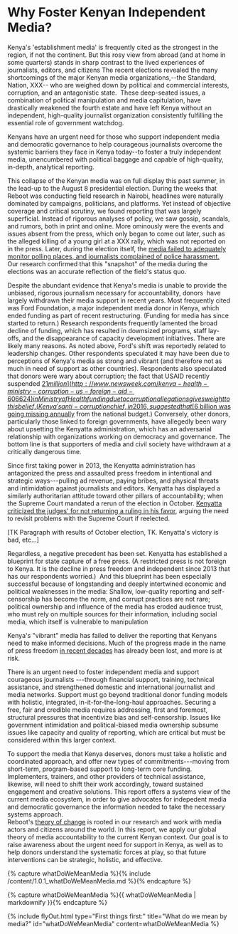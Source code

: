 # Why Foster Kenyan Independent Media?

Kenya's 'establishment media' is frequently cited as the strongest in the region, if not the continent. But this rosy view from abroad (and at home in some quarters) stands in sharp contrast to the lived experiences of journalists, editors, and citizens The recent elections revealed the many shortcomings of the major Kenyan media organizations,--the Standard, Nation, XXX-- who are weighed down by political and commercial interests, corruption, and an antagonistic state.  These deep-seated issues, a combination of political manipulation and media capitulation, have drastically weakened the fourth estate and have left Kenya without an independent, high-quality journalist organization consistently fulfilling the essential role of government watchdog.

Kenyans have an urgent need for those who support independent media and democratic governance to help courageous journalists overcome the systemic barriers they face in Kenya today--to foster a truly independent media, unencumbered with political baggage and capable of high-quality, in-depth, analytical reporting.

This collapse of the Kenyan media was on full display this past summer, in the lead-up to the August 8 presidential election. During the weeks that Reboot was conducting field research in Nairobi, headlines were naturally dominated by campaigns, politicians, and platforms. Yet instead of objective coverage and critical scrutiny, we found reporting that was largely superficial. Instead of rigorous analyses of policy, we saw gossip, scandals, and rumors, both in print and online. More ominously were the events and issues absent from the press, which only began to come out later, such as the alleged killing of a young girl at a XXX rally, which was not reported on in the press. Later, during the election itself, the [media failed to adequately monitor polling places, and journalists complained of police harassment.](https://www.washingtonpost.com/news/global-opinions/wp/2017/08/11/kenyas-elections-show-how-the-media-has-sold-its-soul/?utm_term=.c49d1da7d5c6) Our research confirmed that this "snapshot" of the media during the elections was an accurate reflection of the field's status quo.

Despite the abundant evidence that Kenya's media is unable to provide the unbiased, rigorous journalism necessary for accountability, donors  have largely withdrawn their media support in recent years. Most frequently cited was Ford Foundation, a major independent media donor in Kenya, which ended funding as part of recent restructuring. (Funding for media has since started to return.) Research respondents frequently lamented the broad decline of funding, which has resulted in downsized programs, staff lay-offs, and the disappearance of capacity development initiatives. There are likely many reasons. As noted above, Ford's shift was reportedly related to leadership changes. Other respondents speculated it may have been due to perceptions of Kenya's media as strong and vibrant (and therefore not as much in need of support as other countries). Respondents also speculated that donors were wary about corruption; the fact that USAID recently suspended [$21 million](http://www.newsweek.com/kenya-health-ministry-corruption-us-foreign-aid-606624) in Ministry of Health funding due to corruption allegations gives weight to this belief. (Kenya's anti-corruption chief, in 2016, suggested that [$6 billion was going missing annually](https://www.reuters.com/article/us-kenya-corruption/third-of-kenyan-budget-lost-to-corruption-anti-graft-chief-idUSKCN0WC1H8) from the national budget.) Conversely, other donors, particularly those linked to foreign governments, have allegedly been wary about upsetting the Kenyatta administration, which has an adversarial relationship with organizations working on democracy and governance. The bottom line is that supporters of media and civil society have withdrawn at a critically dangerous time.

Since first taking power in 2013, the Kenyatta administration has antagonized the press and assaulted press freedom in intentional and strategic ways---pulling ad revenue, paying bribes, and physical threats and intimidation against journalists and editors. Kenyatta has displayed a similarly authoritarian attitude toward other pillars of accountability; when the Supreme Court mandated a rerun of the election in October. [Kenyatta criticized the judges' for not returning a ruling in his favor](http://www.independent.co.uk/news/world/africa/kenyan-president-uhuru-kenyatta-vows-fix-judiciary-supreme-court-election-annulment-a7925586.html), arguing the need to revisit problems with the Supreme Court if reelected.

[TK Paragraph with results of October election, TK. Kenyatta's victory is bad, etc...]

Regardless, a negative precedent has been set. Kenyatta has established a blueprint for state capture of a free press. (A restricted press is not foreign to Kenya. It is the decline in press freedom and independent since 2013 that has our respondents worried.)  And this blueprint has been especially successful because of longstanding and deeply intertwined economic and political weaknesses in the media: Shallow, low-quality reporting and self-censorship has become the norm, and corrupt practices are not rare; political ownership and influence of the media has eroded audience trust, who must rely on multiple sources for their information, including social media, which itself is vulnerable to manipulation

Kenya's "vibrant" media has failed to deliver the reporting that Kenyans need to make informed decisions. Much of the progress made in the name of press freedom [in recent decades](https://thereboot.github.io/onken/why-fund-kenyan-media/#understandingKenyanMedia) has already been lost, and more is at risk.

There is an urgent need to foster independent media and support courageous journalists ---through financial support, training, technical assistance, and strengthened domestic and international journalist and media networks. Support must go beyond traditional donor funding models with holistic, integrated, in-it-for-the-long-haul approaches. Securing a free, fair and credible media requires addressing, first and foremost, structural pressures that incentivize bias and self-censorship. Issues like government intimidation and political-biased media ownership subsume issues like capacity and quality of reporting, which are critical but must be considered within this larger context.

To support the media that Kenya deserves, donors must take a holistic and coordinated approach, and offer new types of commitments---moving from short-term, program-based support to long-term core funding. Implementers, trainers, and other providers of technical assistance, likewise, will need to shift their work accordingly, toward sustained engagement and creative solutions. This report offers a systems view of the current media ecosystem, in order to give advocates for indepedent media and democratic governance the information needed to take the necessary systems approach.\
Reboot's [theory of change](https://thereboot.github.io/onken/why-fund-kenyan-media/#theoryOfChange) is rooted in our research and work with media actors and citizens around the world. In this report, we apply our global theory of media accountability to the current Kenyan context. Our goal is to raise awareness about the urgent need for support in Kenya, as well as to help donors understand the systematic forces at play, so that future interventions can be strategic, holistic, and effective.

<!-- Include content as a variable -->
{% capture whatDoWeMeanMedia %}{% include /content/1.0.1_whatDoWeMeanMedia.md %}{% endcapture %}
<!-- markdownify the variable -->
{% capture whatDoWeMeanMedia %}{{ whatDoWeMeanMedia | markdownify }}{% endcapture %}
<!-- include the flyOut function and pass in the variable content -->
{% include flyOut.html type="First things first:" title="What do we mean by media?" id="whatDoWeMeanMedia" content=whatDoWeMeanMedia %}
